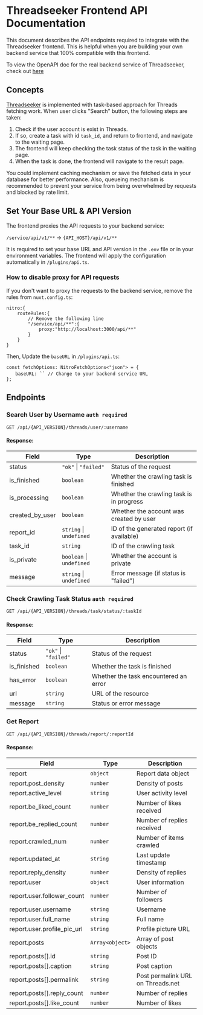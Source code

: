 # Threadseeker Frontend API Documentation

This document describes the API endpoints required to integrate with the Threadseeker frontend. This is helpful when you are building your own backend service that 100% compatible with this frontend.

To view the OpenAPI doc for the real backend service of Threadseeker, check out [here](doc.threadseeker.app)

## Concepts

[Threadseeker](https://threadseeker.app) is implemented with task-based approach for Threads fetching work. When user clicks "Search" button, the following steps are taken:

1. Check if the user account is exist in Threads.
2. If so, create a task with id `task_id`, and return to frontend, and navigate to the waiting page.
3. The frontend will keep checking the task status of the task in the waiting page.
4. When the task is done, the frontend will navigate to the result page.

You could implement caching mechanism or save the fetched data in your database for better performance. Also, queueing mechanism is recommended to prevent your service from being overwhelmed by requests and blocked by rate limit.

## Set Your Base URL & API Version

The frontend proxies the API requests to your backend service:

`/service/api/v1/**` -> `{API_HOST}/api/v1/**`

It is required to set your base URL and API version in the `.env` file or in your environment variables. The frontend will apply the configuration automatically in `/plugins/api.ts`.

### How to disable proxy for API requests

If you don't want to proxy the requests to the backend service, remove the rules from `nuxt.config.ts`:

```
nitro:{
    routeRules:{
        // Remove the following line
        "/service/api/**":{
            proxy:"http://localhost:3000/api/**"
        }
    }
}
```

Then, Update the `baseURL` in `/plugins/api.ts`:

```
const fetchOptions: NitroFetchOptions<"json"> = {
　　baseURL: `` // Change to your backend service URL
};
```

## Endpoints

### Search User by Username `auth required`

```
GET /api/{API_VERSION}/threads/user/:username
```
#### Response:
| Field | Type | Description |
|-------|------|-------------|
| status | `"ok"` \| `"failed"` | Status of the request |
| is_finished | `boolean` | Whether the crawling task is finished |
| is_processing | `boolean` | Whether the crawling task is in progress |
| created_by_user | `boolean` | Whether the account was created by user |
| report_id | `string` \| `undefined` | ID of the generated report (if available) |
| task_id | `string` | ID of the crawling task |
| is_private | `boolean` \| `undefined` | Whether the account is private |
| message | `string` \| `undefined` | Error message (if status is "failed") |


### Check Crawling Task Status `auth required`
```
GET /api/{API_VERSION}/threads/task/status/:taskId
```

#### Response:
| Field | Type | Description |
|-------|------|-------------|
| status | `"ok"` \| `"failed"` | Status of the request |
| is_finished | `boolean` | Whether the task is finished |
| has_error | `boolean` | Whether the task encountered an error |
| url | `string` | URL of the resource |
| message | `string` | Status or error message |


### Get Report
```
GET /api/{API_VERSION}/threads/report/:reportId
```
#### Response:
| Field | Type | Description |
|-------|------|-------------|
| report | `object` | Report data object |
| report.post_density | `number` | Density of posts |
| report.active_level | `string` | User activity level |
| report.be_liked_count | `number` | Number of likes received |
| report.be_replied_count | `number` | Number of replies received |
| report.crawled_num | `number` | Number of items crawled |
| report.updated_at | `string` | Last update timestamp |
| report.reply_density | `number` | Density of replies |
| report.user | `object` | User information |
| report.user.follower_count | `number` | Number of followers |
| report.user.username | `string` | Username |
| report.user.full_name | `string` | Full name |
| report.user.profile_pic_url | `string` | Profile picture URL |
| report.posts | `Array<object>` | Array of post objects |
| report.posts[].id | `string` | Post ID |
| report.posts[].caption | `string` | Post caption |
| report.posts[].permalink | `string` | Post permalink URL on Threads.net |
| report.posts[].reply_count | `number` | Number of replies |
| report.posts[].like_count | `number` | Number of likes |




